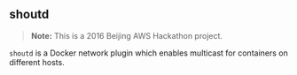 ## shoutd

> **Note:** This is a 2016 Beijing AWS Hackathon project.

`shoutd` is a Docker network plugin which enables multicast for containers on different hosts.
